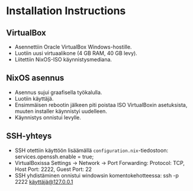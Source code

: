 # Installation Instructions

## VirtualBox
- Asennettiin Oracle VirtualBox Windows-hostille.
- Luotiin uusi virtuaalikone (4 GB RAM, 40 GB levy).
- Liitettiin NixOS-ISO käynnistysmediana.

## NixOS asennus
- Asennus sujui graafisella työkalulla.
- Luotiin käyttäjä.
- Ensimmäisen rebootin jälkeen piti poistaa ISO VirtualBoxin asetuksista, muuten installer käynnistyi uudelleen.
- Käynnistys onnistui levylle.

## SSH-yhteys
- SSH otettiin käyttöön lisäämällä `configuration.nix`-tiedostoon:
  services.openssh.enable = true;
- VirtualBoxissa Settings -> Network -> Port Forwarding: Protocol: TCP, Host Port: 2222, Guest Port: 22
- SSH yhdistäminen onnistui windowsin komentokehotteessa:
  ssh -p 2222 käyttäjä@127.0.0.1

